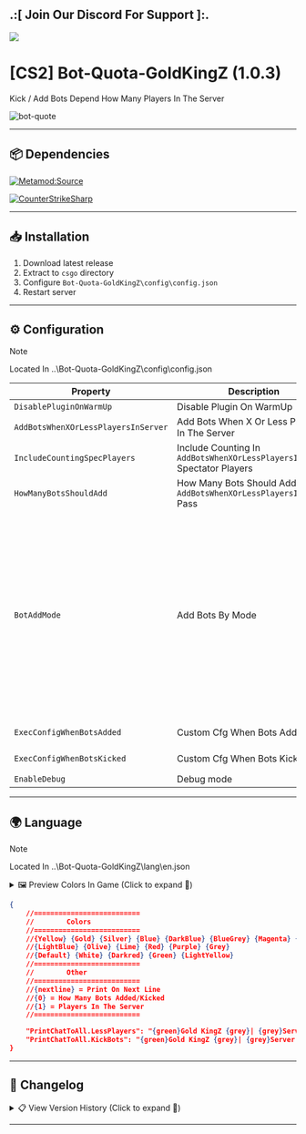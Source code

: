 ## .:[ Join Our Discord For Support ]:.

<a href="https://discord.com/invite/U7AuQhu"><img src="https://discord.com/api/guilds/651838917687115806/widget.png?style=banner2"></a>

# [CS2] Bot-Quota-GoldKingZ (1.0.3)

Kick / Add Bots Depend How Many Players In The Server

![bot-quote](https://github.com/user-attachments/assets/c88a8ba3-dfaf-4265-9e22-1a4174370d8d)

---

## 📦 Dependencies
[![Metamod:Source](https://img.shields.io/badge/Metamod:Source-2.x-2d2d2d?logo=sourceengine)](https://www.sourcemm.net/downloads.php?branch=dev)

[![CounterStrikeSharp](https://img.shields.io/badge/CounterStrikeSharp-83358F)](https://github.com/roflmuffin/CounterStrikeSharp)

---

## 📥 Installation

1. Download latest release
2. Extract to `csgo` directory
3. Configure `Bot-Quota-GoldKingZ\config\config.json`
4. Restart server

---

## ⚙️ Configuration

> [!NOTE]
> Located In ..\Bot-Quota-GoldKingZ\config\config.json                                           
>

| Property | Description | Values | Required |  
|----------|-------------|--------|----------|  
| `DisablePluginOnWarmUp` | Disable Plugin On WarmUp | `true`/`false` | - |  
| `AddBotsWhenXOrLessPlayersInServer` | Add Bots When X Or Less Players In The Server | `Integer` (e.g., `5`) | - |  
| `IncludeCountingSpecPlayers` | Include Counting In `AddBotsWhenXOrLessPlayersInServer` Spectator Players | `true`/`false` | `AddBotsWhenXOrLessPlayersInServer=x` |  
| `HowManyBotsShouldAdd` | How Many Bots Should Add When `AddBotsWhenXOrLessPlayersInServer` Pass | `Integer` (e.g., `10`) | `AddBotsWhenXOrLessPlayersInServer=x` |    
| `BotAddMode` | Add Bots By Mode |`String` (e.g., `fill`)<br> `normal`-The Number Of Bots On The Server Equals HowManyBotsShouldAdd<br>`fill`-The Server Is Filled With Bots Until There Are At Least HowManyBotsShouldAdd Players On The Server (Humans + Bots). Human Players Joining Cause An Existing Bot To Be Kicked, Human Players Leaving Might Cause A Bot To Be Added<br>`match`-The Number Of Bots On The Server Equals The Number Of Human Players Times HowManyBotsShouldAdd | - |  
| `ExecConfigWhenBotsAdded` | Custom Cfg When Bots Added | `String` (e.g., `Bot-Quota-GoldKingZ/WhenBotsAdded.cfg`) | - |  
| `ExecConfigWhenBotsKicked` | Custom Cfg When Bots Kicked | `String` (e.g., `Bot-Quota-GoldKingZ/WhenBotsKicked.cfg`) | - |  
| `EnableDebug` | Debug mode | `true`/`false` | - |  


---

## 🌍 Language

> [!NOTE]
> Located In ..\Bot-Quota-GoldKingZ\lang\en.json                                           
>

<details>
<summary>🖼️ Preview Colors In Game (Click to expand 🔽)</summary>

![Color Preview](https://github.com/oqyh/cs2-Game-Manager/assets/48490385/3df7caa9-34a7-47da-94aa-8d682f59e85d)
</details>

```json
{
	//==========================
	//        Colors
	//==========================
	//{Yellow} {Gold} {Silver} {Blue} {DarkBlue} {BlueGrey} {Magenta} {LightRed}
	//{LightBlue} {Olive} {Lime} {Red} {Purple} {Grey}
	//{Default} {White} {Darkred} {Green} {LightYellow}
	//==========================
	//        Other
	//==========================
	//{nextline} = Print On Next Line
	//{0} = How Many Bots Added/Kicked
	//{1} = Players In The Server
	//==========================

	"PrintChatToAll.LessPlayers": "{green}Gold KingZ {grey}| {grey}Server Has Less Players {lime}Adding {0} Bots",
	"PrintChatToAll.KickBots": "{green}Gold KingZ {grey}| {grey}Server Has More Players {darkred}Kicking All Bots"
}
```

---

## 📜 Changelog

<details>
<summary>📋 View Version History (Click to expand 🔽)</summary>

### [1.0.3]
- Fix Some Bugs
- Removed CheckPlayersByTimer
- Added In config.json info on each what it do

### [1.0.2]
- Fix Bug Counting
- Added Some Debugs Info

### [1.0.1]
- Fix Bug

### [1.0.0]
- Initial Release

</details>

---
